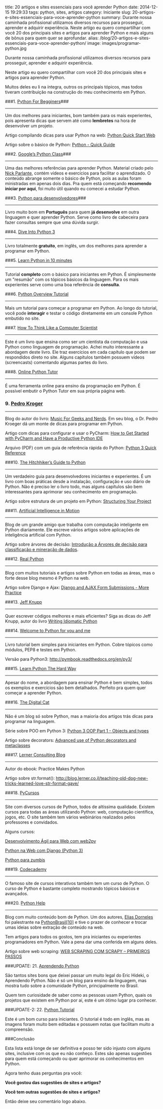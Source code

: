 title: 20 artigos e sites essenciais para você aprender Python
date: 2014-12-15 19:29:33
tags: python, sites, artigos
category: Iniciante
slug: 20-artigos-e-sites-essenciais-para-voce-aprender-python
summary: Durante nossa caminhada profissional utilizamos diversos recursos para prosseguir, aprender e adquirir experiência. Neste artigo eu quero compartilhar com você 20 dos principais sites e artigos para aprender Python e mais alguns de bônus para quem quer se aprofundar.
alias: /blog/20-artigos-e-sites-essenciais-para-voce-aprender-python/
image: images/programar-python.jpg

Durante nossa caminhada profissional utilizamos diversos recursos para prosseguir, aprender e adquirir experiência.

Neste artigo eu quero compartilhar com você 20 dos principais sites e artigos para aprender Python.

Muitos deles eu li na íntegra, outros os principais tópicos, mas todos tiveram contribuição na construção do meu conhecimento em Python.

###1. [Python For Begginers][1]###

----------


Um dos melhores para iniciantes, bom também para os mais experientes, pois apresenta dicas que servem até como **lembretes** na hora de desenvolver um projeto.

Artigo compilando dicas para usar Python na web: [Python Quick Start Web][2]

Artigo sobre o básico de Python: [Python - Quick Guide](http://www.pythonforbeginners.com/basics/python-quick-guide)


###2. [Google’s Python Class](https://developers.google.com/edu/python/)###

----------


Uma das melhores referências para aprender Python. Material criado pelo [Nick Parlante](http://cs.stanford.edu/people/nick/), contém vídeos e exercícios para facilitar o aprendizado. O conteúdo abrange somente o básico de Python, pois as aulas foram ministradas em apenas dois dias. Pra quem está começando **recomendo iniciar por aqui**, foi muito útil quando eu comecei a estudar Python.


###3. [Python para desenvolvedores](https://ark4n.wordpress.com/python/)###

----------

Livro muito bom em **Português** para quem **já desenvolve** em outra linguagem e quer aprender Python. Serve como livro de cabeceira para fazer consultas sempre que uma dúvida surgir.


###4. [Dive Into Python 3 ](http://www.diveintopython3.net/)

----------


Livro totalmente **gratuito**, em inglês, um dos melhores para aprender a programar em Python.


###5. [Learn Python in 10 minutes](http://www.stavros.io/tutorials/python/)

----------


Tutorial **completo** com o básico para iniciantes em Python. É simplesmente um "resumão" com os tópicos básicos da linguagem. Para os mais experientes serve como uma boa referência de **consulta**.


###6. [Python Overview Tutorial](http://www.afterhoursprogramming.com/tutorial/Python/Overview/)


----------


Mais um tutorial para começar a programar em Python. Ao longo do tutorial, você pode **interagir** e testar o código diretamente em um console Python embutido no site.


###7. [How To Think Like a Computer Scientist](http://interactivepython.org/courselib/static/thinkcspy/toc.html)


----------


Este é um livro que ensina como ser um cientista da computação e usa Python como linguagem de programação. Achei muito interessante a abordagem deste livro. Ele traz exercícios em cada capítulo que podem ser respondidos direto no site. Alguns capítulos também possuem vídeos (screencasts) comentando algumas partes do livro.


###8. [Online Python Tutor](http://www.pythontutor.com/?utm_source=Python%20Weekly%20Newsletter&utm_campaign=8742268291-Python_Weekly_Issue_53_September_20_2012&utm_medium=email)

----------


É uma ferramenta online para ensino da programação em Python. É possível embutir o Python Tutor em sua própria página web.


### 9. [Pedro Kroger](http://pedrokroger.net/)


----------


Blog do autor do livro: [Music For Geeks and Nerds](http://musicforgeeksandnerds.com/). Em seu blog, o Dr. Pedro Kroeger dá um monte de dicas para programar em Python.

Artigo com dicas para configurar e usar o PyCharm: [How to Get Started with PyCharm and Have a Productive Python IDE](http://pedrokroger.net/getting-started-pycharm-python-ide/)

Arquivo (PDF) com um guia de referência rápida do Python: [Python 3 Quick Reference](https://cloud.github.com/downloads/kroger/python-quick-ref/python-quick-ref.pdf)


###10. [The Hitchhiker’s Guide to Python](http://docs.python-guide.org/en/latest/)

----------


Um verdadeiro guia para desenvolvedores iniciantes e experientes. É um livro com boas práticas desde a instalação, configuração e uso diário de Python. Não é preciso ler o livro todo, mas alguns capítulos são bem interessantes para aprimorar seu conhecimento em programação.

Artigo sobre estrutura de um projeto em Python: [Structuring Your Project](http://docs.python-guide.org/en/latest/writing/structure/)


###11. [Artificial Intelligence in Motion](http://aimotion.blogspot.com.br)

----------


Blog de um grande amigo que trabalha com computação inteligente em Python diariamente. Ele escreve vários artigos sobre aplicações de inteligência artificial com Python.

Artigo sobre árvores de decisão: [Introdução a Árvores de decisão para classificação e mineração de dados](http://aimotion.blogspot.com.br/2009/04/artigo-introducao-arvores-de-decisao.html).

###12. [Real Python](https://realpython.com/blog/)

----------


Blog com muitos tutoriais e artigos sobre Python em todas as áreas, mas o forte desse blog mesmo é Python na web.

Artigo sobre Django e Ajax: [Django and AJAX Form Submissions - More Practice](https://realpython.com/blog/python/django-and-ajax-form-submissions-more-practice/)


###13. [Jeff Knupp](http://jeffknupp.com/)


----------


 Quer escrever códigos melhores e mais eficientes? Siga as dicas do Jeff Knupp, autor do livro [Writing Idiomatic Python](https://www.jeffknupp.com/writing-idiomatic-python-ebook/)

###14. [Welcome to Python for you and me](http://pymbook.readthedocs.org/en/latest/)

----------


Livro tutorial bem simples para iniciantes em Python. Cobre tópicos como módulos, PEP8 e testes em Python.

Versão para Python3: http://pymbook.readthedocs.org/en/py3/


###15. [Learn Python The Hard Way](http://learnpythonthehardway.org/book/)


----------


Apesar do nome, a abordagem para ensinar Python é bem simples, todos os exemplos e exercícios são bem detalhados. Perfeito pra quem quer começar a aprender Python.


###16. [The Digital Cat](http://lgiordani.com/)

----------


Não é um blog só sobre Python, mas a maioria dos artigos trás dicas para programar na linguagem.

Série sobre POO em Python 3: [Python 3 OOP Part 1 - Objects and types](http://lgiordani.com/blog/2014/08/20/python-3-oop-part-1-objects-and-types/)

Artigo sobre decorators: [Advanced use of Python decorators and metaclasses](http://lgiordani.com/blog/2014/10/14/decorators-and-metaclasses/)


###17. [Lerner Consulting Blog](http://blog.lerner.co.il/)

----------


Autor do ebook: Practice Makes Python

Artigo sobre str.format(): http://blog.lerner.co.il/teaching-old-dog-new-tricks-learned-love-str-format-gave/


###18. [PyCursos](http://pycursos.com)

----------


Site com diversos cursos de Python, todos de altíssima qualidade. Existem cursos para todas as áreas utilizando Python: web, computação científica, jogos, etc. O site também tem vários webinários realizados pelos professores e convidados.

Alguns cursos:

[Desenvolvimento Ágil para Web com web2py](http://pycursos.com/desenvolvimento-agil-para-web-com-web2py/)

[Python na Web com Django (Python 3)](http://pycursos.com/django/)

[Python para zumbis](http://pycursos.com/python-para-zumbis/)

###19. [Codecademy](http://www.codecademy.com/tracks/python)

----------


O famoso site de cursos interativos também tem um curso de Python. O curso de Python é bastante completo mostrando tópicos básicos e avançados.


###20. [Python Help](http://pythonhelp.wordpress.com/)

----------


Blog com muito conteúdo bom de Python. Um dos autores, [Elias Dorneles](https://twitter.com/eliasdorneles) foi palestrante na [PythonBrasil\[10\]](http://2014.pythonbrasil.org.br/schedule/) e tive o prazer de conhecer e trocar umas ideias sobre extração de conteúdo na web.

Tem artigos para todos os gostos, tem pra iniciantes ou experientes programadores em Python. Vale a pena dar uma conferida em alguns deles.

Artigo sobre web scraping: [WEB SCRAPING COM SCRAPY – PRIMEIROS PASSOS](http://pythonhelp.wordpress.com/2014/08/05/web-scraping-com-scrapy-primeiros-passos/)


###UPDATE: 21. [Aprendendo Python](https://ericstk.wordpress.com/)

São tantos sites bons que deixei passar um muito legal do Eric Hideki, o Aprendendo Python. Não é só um blog para ensino da linguagem, mas mostra tudo sobre a comunidade Python, principalmente no Brasil.

Quem tem curiosidade de saber como as pessoas usam Python, quais os projetos que existem em Python por aí, este é um ótimo lugar pra conhecer.

###UPDATE-2: 22. [Python Tutorial](http://www.guru99.com/python-tutorials.html)

Este é um bom curso para iniciantes. O tutorial é todo em inglês, mas as imagens foram muito bem editadas e possuem notas que facilitam muito a compreensão.

###Conclusão

Esta lista está longe de ser definitiva e posso ter sido injusto com alguns sites, inclusive com os que eu não conheço. Estes são apenas sugestões para quem está começando ou quer aprimorar os conhecimentos em Python.

Agora tenho duas perguntas pra você:

**Você gostou das sugestões de sites e artigos?**

**Você tem outras sugestões de sites e artigos?**

Então deixe seu comentário logo abaixo.

  [1]: http://www.pythonforbeginners.com/
  [2]: http://www.pythonforbeginners.com/basics/python-quick-start-web
